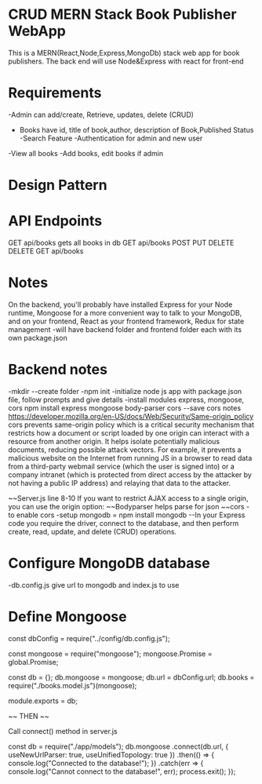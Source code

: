# CRUD MERN Stack Book Publisher WebApp
 This is a MERN(React,Node,Express,MongoDb) stack web app for book publishers. The back end will use Node&Express with react for front-end

# Requirements
-Admin can add/create, Retrieve, updates, delete (CRUD)
- Books have id, title of book,author, description of Book,Published Status
-Search Feature
-Authentication for admin and new user

-View all books
-Add books, edit books if admin

# Design Pattern


# API Endpoints
GET   api/books  gets all books in db
GET   api/books
POST
PUT
DELETE
DELETE
GET      api/books


# Notes 
On the backend, you'll probably have installed Express for your Node runtime, Mongoose for a more convenient way to talk to your MongoDB, and on your frontend, React as your frontend framework, Redux for state management 
 -will have backend folder and frontend folder each with its own package.json
# Backend notes
-mkdir <folder name> --create folder
-npm init  -initialize node js app with package.json file, follow prompts and give details
-install modules express, mongoose, cors
npm install express mongoose body-parser cors --save
 cors notes https://developer.mozilla.org/en-US/docs/Web/Security/Same-origin_policy  cors prevents same-origin policy which is a critical security mechanism that restricts how a document or script loaded by one origin can interact with a resource from another origin.
 It helps isolate potentially malicious documents, reducing possible attack vectors. For example, it prevents a malicious website on the Internet from running JS in a browser to read data from a third-party webmail service (which the user is signed into) or a company intranet (which is protected from direct access by the attacker by not having a public IP address) and relaying that data to the attacker.

 ~~Server.js line 8-10 If you want to restrict AJAX access to a single origin, you can use the origin option:
 ~~Bodyparser helps parse for json
 ~~cors - to enable cors
-setup mongodb = npm install mongodb
--In your Express code you require the driver, connect to the database, and then perform create, read, update, and delete (CRUD) operations.
 # Configure MongoDB database
 -db.config.js give url to mongodb and index.js to use
 # Define Mongoose
const dbConfig = require("../config/db.config.js");

const mongoose = require("mongoose");
mongoose.Promise = global.Promise;

const db = {};
db.mongoose = mongoose;
db.url = dbConfig.url;
db.books = require("./books.model.js")(mongoose);

module.exports = db;
 
~~  THEN   ~~

 Call connect() method in server.js
 
 const db = require("./app/models");
db.mongoose
  .connect(db.url, {
    useNewUrlParser: true,
    useUnifiedTopology: true
  })
  .then(() => {
    console.log("Connected to the database!");
  })
  .catch(err => {
    console.log("Cannot connect to the database!", err);
    process.exit();
  });